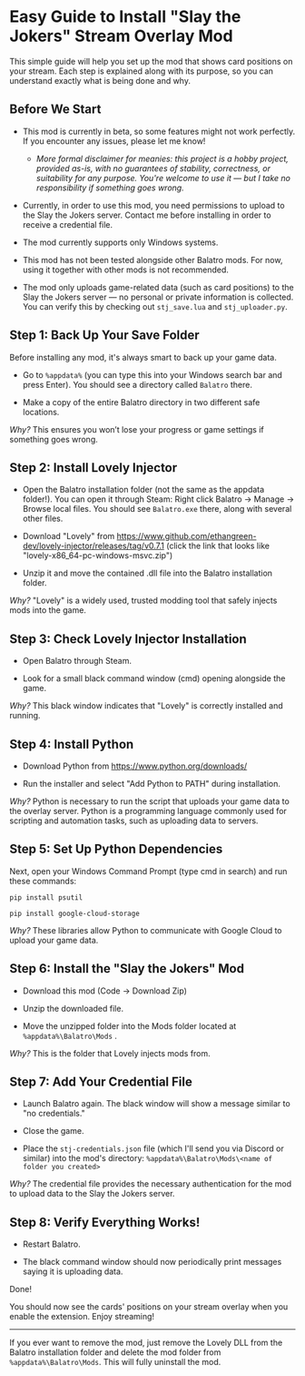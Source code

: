 # Easy Guide to Install "Slay the Jokers" Stream Overlay Mod

This simple guide will help you set up the mod that shows card positions on your stream. Each step is explained along with its purpose, so you can understand exactly what is being done and why.

## Before We Start

- This mod is currently in beta, so some features might not work perfectly. If you encounter any issues, please let me know!
    - *More formal disclaimer for meanies: this project is a hobby project, provided as-is, with no guarantees of stability, correctness, or suitability for any purpose. You're welcome to use it — but I take no responsibility if something goes wrong.*

- Currently, in order to use this mod, you need permissions to upload to the Slay the Jokers server. Contact me before installing in order to receive a credential file.

- The mod currently supports only Windows systems.

- This mod has not been tested alongside other Balatro mods. For now, using it together with other mods is not recommended.

- The mod only uploads game-related data (such as card positions) to the Slay the Jokers server — no personal or private information is collected. You can verify this by checking out `stj_save.lua` and `stj_uploader.py`.

## Step 1: Back Up Your Save Folder

Before installing any mod, it's always smart to back up your game data.

- Go to `%appdata%` (you can type this into your Windows search bar and press Enter). You should see a directory called `Balatro` there.

- Make a copy of the entire Balatro directory in two different safe locations.

*Why?* This ensures you won’t lose your progress or game settings if something goes wrong.

## Step 2: Install Lovely Injector

- Open the Balatro installation folder (not the same as the appdata folder!). You can open it through Steam: Right click Balatro -> Manage -> Browse local files. You should see `Balatro.exe` there, along with several other files.

- Download "Lovely" from https://www.github.com/ethangreen-dev/lovely-injector/releases/tag/v0.7.1 (click the link that looks like "lovely-x86_64-pc-windows-msvc.zip")

- Unzip it and move the contained .dll file into the Balatro installation folder.

*Why?* "Lovely" is a widely used, trusted modding tool that safely injects mods into the game.

## Step 3: Check Lovely Injector Installation

- Open Balatro through Steam.

- Look for a small black command window (cmd) opening alongside the game.

*Why?* This black window indicates that "Lovely" is correctly installed and running.

## Step 4: Install Python

- Download Python from https://www.python.org/downloads/

- Run the installer and select "Add Python to PATH" during installation.

*Why?* Python is necessary to run the script that uploads your game data to the overlay server. Python is a programming language commonly used for scripting and automation tasks, such as uploading data to servers. 

## Step 5: Set Up Python Dependencies

Next, open your Windows Command Prompt (type cmd in search) and run these commands:

`pip install psutil`

`pip install google-cloud-storage`

*Why?* These libraries allow Python to communicate with Google Cloud to upload your game data.

## Step 6: Install the "Slay the Jokers" Mod

- Download this mod (Code -> Download Zip)

- Unzip the downloaded file.

- Move the unzipped folder into the Mods folder located at `%appdata%\Balatro\Mods` .

*Why?* This is the folder that Lovely injects mods from.

## Step 7: Add Your Credential File

- Launch Balatro again. The black window will show a message similar to "no credentials."

- Close the game.

- Place the `stj-credentials.json` file (which I'll send you via Discord or similar) into the mod's directory: `%appdata%\Balatro\Mods\<name of folder you created>`

*Why?* The credential file provides the necessary authentication for the mod to upload data to the Slay the Jokers server.

## Step 8: Verify Everything Works!

- Restart Balatro.

- The black command window should now periodically print messages saying it is uploading data.

Done!

You should now see the cards' positions on your stream overlay when you enable the extension. Enjoy streaming!

---

If you ever want to remove the mod, just remove the Lovely DLL from the Balatro installation folder and delete the mod folder from `%appdata%\Balatro\Mods`. This will fully uninstall the mod.
